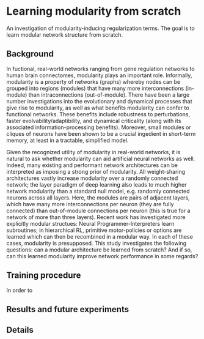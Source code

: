 # Learning modularity from scratch
An investigation of modularity-inducing regularization terms. The goal is to learn modular network structure from scratch.

## Background
In fuctional, real-world networks ranging from gene regulation networks to human brain connectomes, modularity plays an important role. Informally, modularity is a property of networks (graphs) whereby nodes can be grouped into regions (modules) that have many more interconnections (in-module) than intraconnections (out-of-module). There have been a large number investigations into the evolutionary and dynamical processes that give rise to modularity, as well as what benefits modularity can confer to functional networks. These benefits include robustness to perturbations, faster evolvability/adaptibility, and dynamical criticality (along with its associated information-processing benefits). Moreover, small modules or cliques of neurons have been shown to be a crucial ingedient in short-term memory, at least in a tractable, simplified model.

Given the recognized utility of modularity in real-world networks, it is natural to ask whether modularity can aid artificial neural networks as well. Indeed, many existing and performant network architectures can be interpreted as imposing a strong prior of modularity. All weight-sharing architectures vastly increase modularity over a randomly connected network; the layer paradigm of deep learning also leads to much higher network modularity than a standard null model, e.g. randomly connected neurons across all layers. Here, the modules are pairs of adjacent layers, which have many more interconnections per neuron (they are fully connected) than out-of-module connections per neuron (this is true for a network of more than three layers). Recent work has investigated more explicitly modular structues: Neural Programmer-Interpreters learn subroutines; in hierarchical RL, primitive motor-policies or options are learned which can then be recombined in a modular way. In each of these cases, modularity is presupposed. This study investigates the following questions: can a modular architecture be learned from scratch? And if so, can this learned modularity improve network performance in some regards? 

## Training procedure

In order to 


## Results and future experiments


## Details
